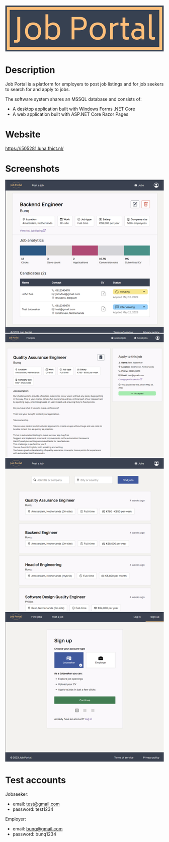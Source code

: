 ![Logo](./screenshots/logo.png)
# Description

Job Portal is a platform for employers to post job listings and for job seekers to search for and apply to jobs.

The software system shares an MSSQL database and consists of:
- A desktop application built with Windows Forms .NET Core
- A web application built with ASP.NET Core Razor Pages

# Website

https://i505281.luna.fhict.nl/

# Screenshots

![Web app screenshot 1](./screenshots/screenshot-1.png)
![Web app screenshot 2](./screenshots/screenshot-2.png)
![Web app screenshot 3](./screenshots/screenshot-3.png)
![Web app screenshot 4](./screenshots/screenshot-4.png)

# Test accounts

Jobseeker:
- email: test@gmail.com
- password: test1234

Employer:
- email: bunq@gmail.com
- password: bunq1234